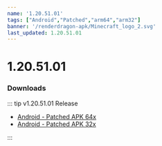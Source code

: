 ```yaml
---
name: '1.20.51.01'
tags: ["Android","Patched","arm64","arm32"]
banner: '/renderdragon-apk/Minecraft_logo_2.svg'
last_updated: 1.20.51.01
---
```


# 1.20.51.01

### Downloads

::: tip v1.20.51.01 Release

* [Android - Patched APK 64x](https://www.mediafire.com/file/pplk51uj3cflkv2/1.20.51.01_arm64_v8a_patched.apk/file)
* [Android - Patched APK 32x](https://www.mediafire.com/file/f6qaggi56jn8tk9/1.20.51.01_arm32_v7a_patched.apk/file)

:::

